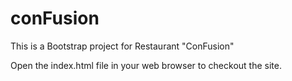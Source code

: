 # conFusion
This is a Bootstrap project for Restaurant "ConFusion"

Open the index.html file in your web browser to checkout the site.
